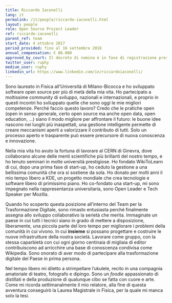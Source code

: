 ```yaml
---
title: Riccardo Iaconelli
lang: it
permalink: /it/people/riccardo-iaconelli.html
layout: people
role: Open Source Project Leader
ref: riccardo-iaconelli
parent_ref: team
start_date: 4 ottobre 2017
period_provided: fino al 16 settembre 2018
annual_compensation: € 80.000
approved_by_court: Il decreto di nomina è in fase di registrazione presso la Corte dei Conti.
twitter_user: ruphy
medium_user: ruphy
linkedin_url: https://www.linkedin.com/in/riccardoiaconelli/
---
```

Sono laureato in Fisica all’Università di Milano-Bicocca e ho sviluppato software open source per più di metà della mia vita. Ho partecipato a moltissime community di sviluppo, nazionali e internazionali, e proprio in questi incontri ho sviluppato quelle che sono oggi le mie migliori competenze. Perché faccio questo lavoro? Credo che le pratiche open (open in senso generale, certo open source ma anche open data, open education, …) siano il modo migliore per affrontare il futuro: le buone idee nascono nei luoghi più inaspettati, una gestione intelligente permette di creare meccanismi aperti a valorizzare il contributo di tutti. Solo un processo aperto e trasparente può essere precursore di nuova conoscenza e innovazione.

Nella mia vita ho avuto la fortuna di lavorare al CERN di Ginevra, dove collaborano alcune delle menti scientifiche più brillanti del nostro tempo, e ho tenuto seminari in molte università prestigiose. Ho fondato WikiToLearn di cui, dopo una prima fase di start-up, ho ceduto la gestione a una bellissima comunità che ora si sostiene da sola. Ho donato per molti anni il mio tempo libero a KDE, un progetto mondiale che crea tecnologie e software libero di primissimo piano. Ho co-fondato una start-up, mi sono impegnato nella rappresentanza universitaria, sono Open Leader e Tech Speaker per Mozilla.

Quando ho scoperto questa posizione all’interno del Team per la Trasformazione Digitale, sono rimasto entusiasta perché finalmente assegna allo sviluppo collaborativo la serietà che merita. Immaginate un paese in cui tutti i tecnici siano in grado di mettere a disposizione, liberamente, una piccola parte del loro tempo per migliorare i problemi della comunità in cui vivono. In cui **insieme** si possano progettare e costruire le nuove infrastrutture della nostra società. Lavorare come gruppo, con la stessa caparbietà con cui ogni giorno centinaia di migliaia di editor contribuiscono ad arricchire una base di conoscenza condivisa come Wikipedia.  Sono onorato di aver modo di partecipare alla trasformazione digitale del Paese in prima persona.

Nel tempo libero mi diletto a strimpellare l’ukulele, recito in una compagnia amatoriale di teatro, fotografo e dipingo. Sono un _foodie_ appassionato di distillati e della produzione di qualunque cibo se fatta con cuore e arte. Come mi ricorda settimanalmente il mio relatore, alla fine di questa avventura conseguirò la Laurea Magistrale in Fisica, per la quale mi manca solo la tesi.



